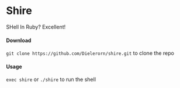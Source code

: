 # Shire
SHell In Ruby? Excellent!

<h4>Download</h4>
<code>git clone https://github.com/Dielerorn/shire.git</code> to clone the repo

<h4>Usage</h4>
<code>exec shire</code> or <code>./shire</code> to run the shell
